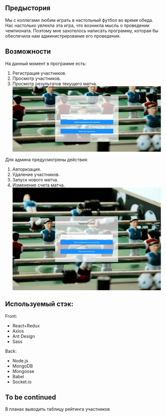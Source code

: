 ## Предыстория
Мы с коллегами любим играть в настольный футбол во время обеда. Нас настолько увлекла эта игра, что возникла мысль о проведении чемпионата. 
Поэтому мне захотелось написать программу, которая бы обеспечила нам администрирование его проведения.

## Возможности
На данный момент в программе есть:
1. Регистрация участников.
2. Просмотр участников.
3. Просмотр результатов текущего матча.
![partisipant](https://github.com/XakimAA/table-football/blob/master/participant.gif)

Для админа предусмотрены действия:
1. Авторизация.
2. Удаление участников.
3. Запуск нового матча.
4. Изменение счета матча.
![admin](https://github.com/XakimAA/table-football/blob/master/admin.gif)

## Используемый стэк:
Front:
* React+Redux
* Axios
* Ant Design
* Sass

Back:
* Node.js
* MongoDB
* Mongoose
* Babel
* Socket.io

## To be continued
В планах выводить таблицу рейтинга участников
